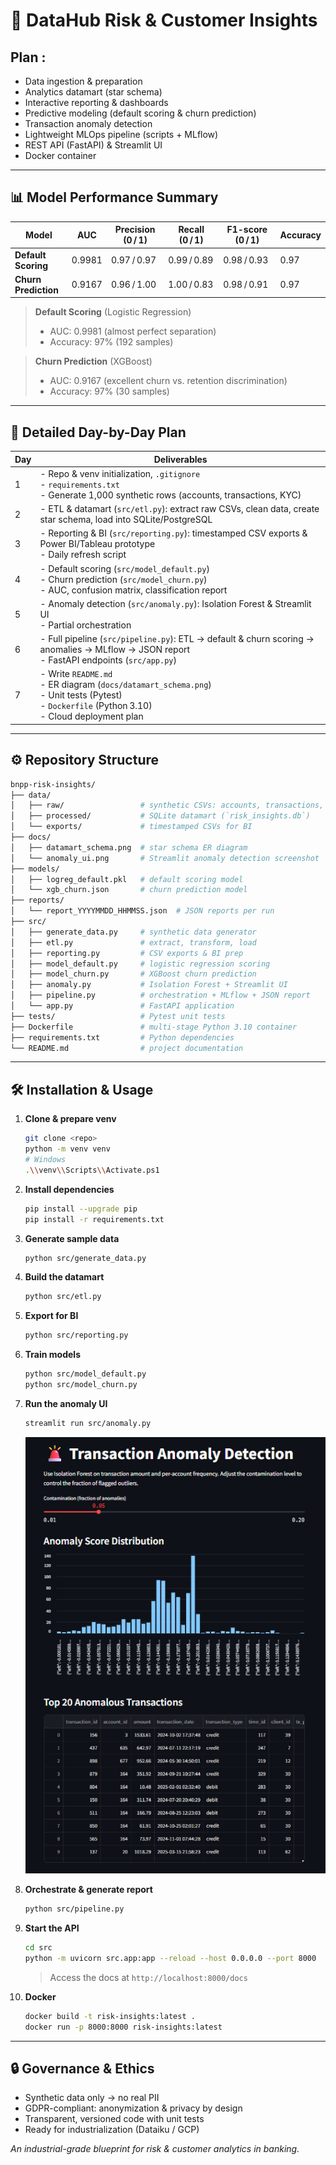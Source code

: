 # 🚀 DataHub Risk & Customer Insights


## Plan  :
* Data ingestion & preparation
* Analytics datamart (star schema)
* Interactive reporting & dashboards
* Predictive modeling (default scoring & churn prediction)
* Transaction anomaly detection
* Lightweight MLOps pipeline (scripts + MLflow)
* REST API (FastAPI) & Streamlit UI
* Docker container

---

## 📊 Model Performance Summary

| Model                | AUC    | Precision (0 / 1) | Recall (0 / 1) | F1-score (0 / 1) | Accuracy |
| -------------------- | ------ | ----------------- | -------------- | ---------------- | -------- |
| **Default Scoring**  | 0.9981 | 0.97 / 0.97       | 0.99 / 0.89    | 0.98 / 0.93      | 0.97     |
| **Churn Prediction** | 0.9167 | 0.96 / 1.00       | 1.00 / 0.83    | 0.98 / 0.91      | 0.97     |

> **Default Scoring** (Logistic Regression)
>
> * AUC: 0.9981 (almost perfect separation)
> * Accuracy: 97% (192 samples)

> **Churn Prediction** (XGBoost)
>
> * AUC: 0.9167 (excellent churn vs. retention discrimination)
> * Accuracy: 97% (30 samples)

---

## 📅 Detailed Day-by-Day Plan

| Day | Deliverables                                                                                                                                                     |
| --- | ---------------------------------------------------------------------------------------------------------------------------------------------------------------- |
| 1   | - Repo & venv initialization, `.gitignore`  <br> - `requirements.txt`  <br> - Generate 1,000 synthetic rows (accounts, transactions, KYC)                        |
| 2   | - ETL & datamart (`src/etl.py`): extract raw CSVs, clean data, create star schema, load into SQLite/PostgreSQL                                                   |
| 3   | - Reporting & BI (`src/reporting.py`): timestamped CSV exports & Power BI/Tableau prototype  <br> - Daily refresh script                                         |
| 4   | - Default scoring (`src/model_default.py`)  <br> - Churn prediction (`src/model_churn.py`)  <br> - AUC, confusion matrix, classification report                  |
| 5   | - Anomaly detection (`src/anomaly.py`): Isolation Forest & Streamlit UI  <br> - Partial orchestration                                                            |
| 6   | - Full pipeline (`src/pipeline.py`): ETL → default & churn scoring → anomalies → MLflow → JSON report  <br> - FastAPI endpoints (`src/app.py`)                   |
| 7   | - Write `README.md`  <br> - ER diagram (`docs/datamart_schema.png`)  <br> - Unit tests (Pytest)  <br> - `Dockerfile` (Python 3.10)  <br> - Cloud deployment plan |

---

## ⚙️ Repository Structure

```bash
bnpp-risk-insights/
├── data/
│   ├── raw/                 # synthetic CSVs: accounts, transactions, KYC
│   ├── processed/           # SQLite datamart (`risk_insights.db`)
│   └── exports/             # timestamped CSVs for BI
├── docs/
│   ├── datamart_schema.png  # star schema ER diagram
│   └── anomaly_ui.png       # Streamlit anomaly detection screenshot
├── models/
│   ├── logreg_default.pkl   # default scoring model
│   └── xgb_churn.json       # churn prediction model
├── reports/
│   └── report_YYYYMMDD_HHMMSS.json  # JSON reports per run
├── src/
│   ├── generate_data.py     # synthetic data generator
│   ├── etl.py               # extract, transform, load
│   ├── reporting.py         # CSV exports & BI prep
│   ├── model_default.py     # logistic regression scoring
│   ├── model_churn.py       # XGBoost churn prediction
│   ├── anomaly.py           # Isolation Forest + Streamlit UI
│   ├── pipeline.py          # orchestration + MLflow + JSON report
│   └── app.py               # FastAPI application
├── tests/                   # Pytest unit tests
├── Dockerfile               # multi-stage Python 3.10 container
├── requirements.txt         # Python dependencies
└── README.md                # project documentation
```

---

## 🛠 Installation & Usage

1. **Clone & prepare venv**

   ```bash
   git clone <repo>
   python -m venv venv
   # Windows
   .\\venv\\Scripts\\Activate.ps1
   ```
2. **Install dependencies**

   ```bash
   pip install --upgrade pip
   pip install -r requirements.txt
   ```
3. **Generate sample data**

   ```bash
   python src/generate_data.py
   ```
4. **Build the datamart**

   ```bash
   python src/etl.py
   ```
5. **Export for BI**

   ```bash
   python src/reporting.py
   ```
6. **Train models**

   ```bash
   python src/model_default.py
   python src/model_churn.py
   ```
7. **Run the anomaly UI**

   ```bash
   streamlit run src/anomaly.py
   ```

   <img src="anomaly.png" alt="Streamlit Anomaly UI" width="700"/>
8. **Orchestrate & generate report**

   ```bash
   python src/pipeline.py
   ```
9. **Start the API**

   ```bash
   cd src
   python -m uvicorn src.app:app --reload --host 0.0.0.0 --port 8000
   ```

   > Access the docs at `http://localhost:8000/docs`
 
10. **Docker**

    ```bash
    docker build -t risk-insights:latest .
    docker run -p 8000:8000 risk-insights:latest
    ```

---

## 🔒 Governance & Ethics

* Synthetic data only → no real PII
* GDPR-compliant: anonymization & privacy by design
* Transparent, versioned code with unit tests
* Ready for industrialization (Dataiku / GCP)

*An industrial-grade blueprint for risk & customer analytics in banking.*
